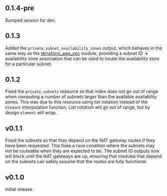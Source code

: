 ## 0.1.4-pre

Bumped version for dev.

## 0.1.3

Added the `private_subnet_availability_zones` output, which behaves in the same
way as the [terraform_aws_vpc](https://github.com/paybyphone/terraform_aws_vpc)
module, providing a subnet ID -> availability zone association that can be used
to locate the availability zone for a particular subnet.
    
## 0.1.2

Fixed the `private_subnets` resource so that index does not go out of range when
computing a number of subnets larger than the available availability zones.
This was due to this resource using list notation instead of the `element`
interpolation function. List notation will go out of range, but by design
`element` will wrap.

## v0.1.1

Fixed the subnets so that they depend on the NAT gateway routes if they have
been requested. This fixes a race condition where the subnets may not be
routeable when they are expected to be. The subnet ID outputs now will block
until the NAT gateways are up, ensuring that modules that depend on the subnets
can safely assume that the routes are fully functional.

## v0.1.0

Initial release.

